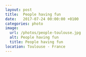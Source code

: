 ```yaml
---
layout: post
title:  People having fun
date:   2017-07-24 00:00:00 +0100
categories: photo
image:
  url: /photos/people-toulouse.jpg
  alt: People having fun
  title: People having fun
location: Toulouse - France
---
```

